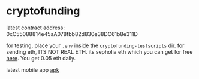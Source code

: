 # cryptofunding

latest contract address: 0xC55088814e45aA078fbb82d830e38DC61b8e311D

for testing, place your `.env` inside the `cryptofunding-testscripts` dir. 
for sending eth, ITS NOT REAL ETH. its sepholia eth which you can get for free [here](https://cloud.google.com/application/web3/faucet/ethereum/sepolia). You get 0.05 eth daily.<br>

latest mobile app [apk](https://drive.google.com/file/d/1wbCWOGldZUhtaq-6NgnjZo-OpNQtfqZ9/view?usp=sharing)